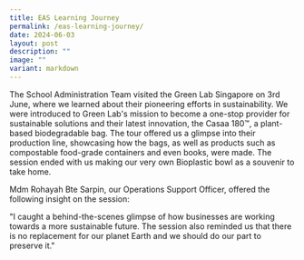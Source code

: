 ```yaml
---
title: EAS Learning Journey
permalink: /eas-learning-journey/
date: 2024-06-03
layout: post
description: ""
image: ""
variant: markdown
---
```

<p>The School Administration Team visited the Green Lab Singapore on 3rd June, where we learned about their pioneering efforts in sustainability. We were introduced to Green Lab's mission to become a one-stop provider for sustainable solutions and their latest innovation, the Casaa 180™, a plant-based biodegradable bag. The tour offered us a glimpse into their production line, showcasing how the bags, as well as products such as compostable food-grade containers and even books, were made. The session ended with us making our very own Bioplastic bowl as a souvenir to take home.</p>
<p></p>Mdm Rohayah Bte Sarpin, our Operations Support Officer, offered the following insight on the session:<p></p>
<p>"I caught a behind-the-scenes glimpse of how businesses are working towards a more sustainable future. The session also reminded us that there is no replacement for our planet Earth and we should do our part to preserve it."</p>
